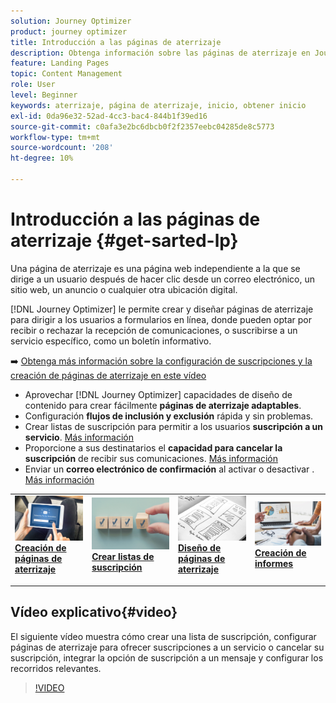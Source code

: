 ```yaml
---
solution: Journey Optimizer
product: journey optimizer
title: Introducción a las páginas de aterrizaje
description: Obtenga información sobre las páginas de aterrizaje en Journey Optimizer
feature: Landing Pages
topic: Content Management
role: User
level: Beginner
keywords: aterrizaje, página de aterrizaje, inicio, obtener inicio
exl-id: 0da96e32-52ad-4cc3-bac4-844b1f39ed16
source-git-commit: c0afa3e2bc6dbcb0f2f2357eebc04285de8c5773
workflow-type: tm+mt
source-wordcount: '208'
ht-degree: 10%

---
```


# Introducción a las páginas de aterrizaje {#get-sarted-lp}

Una página de aterrizaje es una página web independiente a la que se dirige a un usuario después de hacer clic desde un correo electrónico, un sitio web, un anuncio o cualquier otra ubicación digital.

[!DNL Journey Optimizer] le permite crear y diseñar páginas de aterrizaje para dirigir a los usuarios a formularios en línea, donde pueden optar por recibir o rechazar la recepción de comunicaciones, o suscribirse a un servicio específico, como un boletín informativo.

➡️ [Obtenga más información sobre la configuración de suscripciones y la creación de páginas de aterrizaje en este vídeo](#video)

* Aprovechar [!DNL Journey Optimizer] capacidades de diseño de contenido para crear fácilmente **páginas de aterrizaje adaptables**.
* Configuración **flujos de inclusión y exclusión** rápida y sin problemas.
* Crear listas de suscripción para permitir a los usuarios **suscripción a un servicio**. [Más información](lp-use-cases.md#subscription-to-a-service)
* Proporcione a sus destinatarios el **capacidad para cancelar la suscripción** de recibir sus comunicaciones. [Más información](lp-use-cases.md#opt-out)
* Enviar un **correo electrónico de confirmación** al activar o desactivar . [Más información](lp-use-cases.md#send-confirmation-email)

<table style="table-layout:fixed"><tr style="border: 0;">
<td>
<a href="create-lp.md">
<img alt="Posible cliente" src="../assets/do-not-localize/lp-subscription.jpeg">
</a>
<div><a href="create-lp.md"><strong>Creación de páginas de aterrizaje</strong>
</div>
<p>
</td>
<td>
<a href="subscription-list.md">
<img alt="Poco frecuente" src="../assets/do-not-localize/lp-list.jpg">
</a>
<div>
<a href="subscription-list.md"><strong>Crear listas de suscripción</strong></a>
</div>
<p></td>
<td>
<a href="design-lp.md">
<img alt="Validación" src="../assets/do-not-localize/lp-design.jpg">
</a>
<div>
<a href="design-lp.md"><strong>Diseño de páginas de aterrizaje</strong></a>
</div>
<p>
</td>
<td>
<a href="../reports/lp-report-live.md">
<img alt="Validación" src="../assets/do-not-localize/lp-reporting.jpg">
</a>
<div>
<a href="../reports/lp-report-live.md"><strong>Creación de informes</strong></a>
</div>
<p>
</td>
</tr></table>

## Vídeo explicativo{#video}

El siguiente vídeo muestra cómo crear una lista de suscripción, configurar páginas de aterrizaje para ofrecer suscripciones a un servicio o cancelar su suscripción, integrar la opción de suscripción a un mensaje y configurar los recorridos relevantes.

>[!VIDEO](https://video.tv.adobe.com/v/341280?quality=12&learn=on)